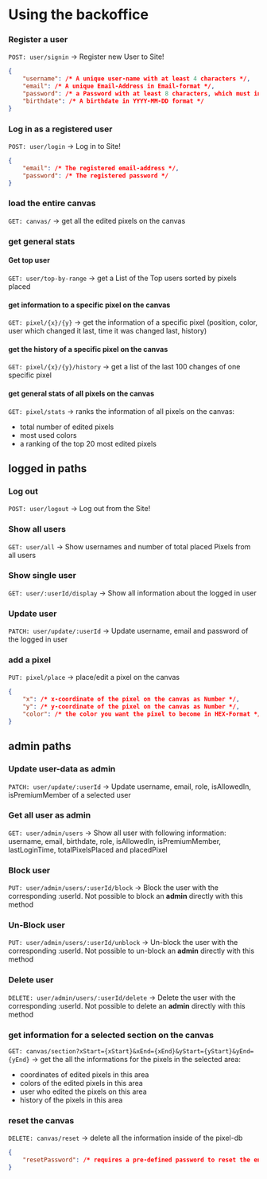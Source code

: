 # Using the backoffice

### Register a user 
`POST: user/signin` -> Register new User to Site!

```JSON
{
    "username": /* A unique user-name with at least 4 characters */,
    "email": /* A unique Email-Address in Email-format */,
    "password": /* a Password with at least 8 characters, which must include at least one number, one symbol, one uppercase letter and one lowercase letter */,
    "birthdate": /* A birthdate in YYYY-MM-DD format */
}
```

### Log in as a registered user
`POST: user/login` -> Log in to Site!

```json
{
    "email": /* The registered email-address */,
    "password": /* The registered password */
}
```

### load the entire canvas
`GET: canvas/` -> get all the edited pixels on the canvas

### get general stats

#### Get top user
`GET: user/top-by-range` -> get a List of the Top users sorted by pixels placed

#### get information to a specific pixel on the canvas
`GET: pixel/{x}/{y}` -> get the information of a specific pixel (position, color, user which changed it last, time it was changed last, history)

#### get the history of a specific pixel on the canvas
`GET: pixel/{x}/{y}/history` -> get a list of the last 100 changes of one specific pixel

#### get general stats of all pixels on the canvas
`GET: pixel/stats` -> ranks the information of all pixels on the canvas: 
- total number of edited pixels
- most used colors
- a ranking of the top 20 most edited pixels

## logged in paths

### Log out 
`POST: user/logout` -> Log out from the Site!

### Show all users
`GET: user/all` -> Show usernames and number of total placed Pixels from all users

### Show single user 
`GET: user/:userId/display` -> Show all information about the logged in user

### Update user
`PATCH: user/update/:userId` -> Update username, email and password of the logged in user

### add a pixel
`PUT: pixel/place` -> place/edit a pixel on the canvas

```json
{
    "x": /* x-coordinate of the pixel on the canvas as Number */,
    "y": /* y-coordinate of the pixel on the canvas as Number */,
    "color": /* the color you want the pixel to become in HEX-Format */
}
```

## admin paths
### Update user-data as admin
`PATCH: user/update/:userId` -> Update username, email, role, isAllowedIn, isPremiumMember of a selected user 

### Get all user as admin
`GET: user/admin/users` -> Show all user with following information: username, email, birthdate, role, isAllowedIn, isPremiumMember, lastLoginTime, totalPixelsPlaced and placedPixel

### Block user
`PUT: user/admin/users/:userId/block` -> Block the user with the corresponding :userId. Not possible to block an **admin** directly with this method

### Un-Block user
`PUT: user/admin/users/:userId/unblock` -> Un-block the user with the corresponding :userId. Not possible to un-block an **admin** directly with this method

### Delete user
`DELETE: user/admin/users/:userId/delete` -> Delete the user with the corresponding :userId. Not possible to delete an **admin** directly with this method

### get information for a selected section on the canvas
`GET: canvas/section?xStart={xStart}&xEnd={xEnd}&yStart={yStart}&yEnd={yEnd}` -> get the all the informations for the pixels in the selected area: 
- coordinates of edited pixels in this area
- colors of the edited pixels in this area
- user who edited the pixels on this area
- history of the pixels in this area

### reset the canvas
`DELETE: canvas/reset` -> delete all the information inside of the pixel-db

```json
{
    "resetPassword": /* requires a pre-defined password to reset the entire canvas */
}

